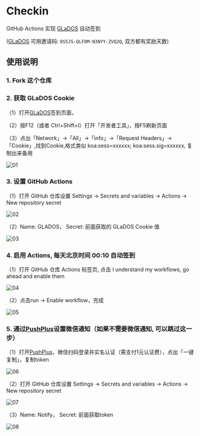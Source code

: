 # Checkin

GitHub Actions 实现 [GLaDOS][glados] 自动签到

([GLaDOS][glados] 可用邀请码: `0S5JS-QLFOM-N3NYY-ZVQ2Q`, 双方都有奖励天数)

## 使用说明

### 1. Fork 这个仓库

### 2. 获取 GLaDOS Cookie

（1）打开[GLaDOS][glados]签到页面，

（2）按F12（或者 Ctrl+Shift+I）打开「开发者工具」，按F5刷新页面

（3）点出「Network」→「All」→「info」→「Request Headers」→「Cookie」,找到Cookie,格式类似 koa:sess=xxxxxx; koa:sess.sig=xxxxxx, 复制出来备用

![01](https://github.com/user-attachments/assets/42f3568f-4ce2-4663-b9c0-9cdab8c06a88)

### 3. 设置 GitHub Actions

（1）打开 GitHub 仓库设置 Settings → Secrets and variables → Actions → New repository secret

![02](https://github.com/user-attachments/assets/4e8e1fcd-3336-4240-be23-c4f3308da506)

（2）Name: GLADOS，    Secret: 前面获取的 GLaDOS Cookie 值

![03](https://github.com/user-attachments/assets/83a33754-60f2-470c-8617-1df377e46daa)

### 4. 启用 Actions, 每天北京时间 00:10 自动签到

（1）打开 GitHub 仓库 Actions 标签页, 点击 I understand my workflows, go ahead and enable them

![04](https://github.com/user-attachments/assets/f76103b4-b945-41f4-869e-50df31e7dd77)

（2）点击run → Enable workflow，完成

![05](https://github.com/user-attachments/assets/2d539ba3-377d-4e43-8668-f6a893641943)

### 5. 通过[PushPlus][pushplus]设置微信通知（如果不需要微信通知, 可以跳过这一步）
（1）打开[PushPlus][pushplus]，微信扫码登录并实名认证（需支付1元认证费），点出「一键复制」，复制token

![06](https://github.com/user-attachments/assets/031bc083-7103-4a09-b1f3-dc1315486e06)

（2）打开 GitHub 仓库设置 Settings → Secrets and variables → Actions → New repository secret

![07](https://github.com/user-attachments/assets/be995443-1264-4631-adb7-3e624e3f4edf)

（3）Name: Notify，    Secret: 前面获取token

![08](https://github.com/user-attachments/assets/78067ee0-0cbc-459c-9ee0-5d0bdea9a0d2)

[glados]: https://glados.rocks/console/checkin
[pushplus]: https://www.pushplus.plus/push1.html
